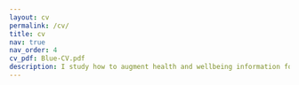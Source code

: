 ```yaml
---
layout: cv
permalink: /cv/
title: cv
nav: true
nav_order: 4
cv_pdf: Blue-CV.pdf
description: I study how to augment health and wellbeing information for marginalized communities through multimodal ubiquitous technologies. This includes leveraging wearable sensors for ovarian health, developing gaze-tracking technologies for cognitive assessment, and understanding how to support actionable interpretations from digital health trackers.  
---
```

